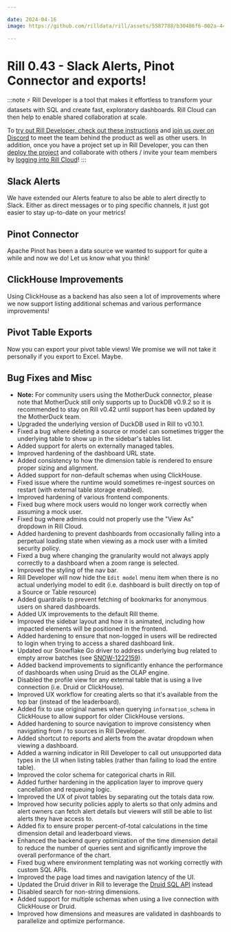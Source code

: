 ```yaml
---

date: 2024-04-16
image: https://github.com/rilldata/rill/assets/5587788/b30486f6-002a-445d-8a1b-955b6ec0066d

---
```


# Rill 0.43 - Slack Alerts, Pinot Connector and exports!

:::note
⚡ Rill Developer is a tool that makes it effortless to transform your datasets with SQL and create fast, exploratory dashboards. Rill Cloud can then help to enable shared collaboration at scale.

To [try out Rill Developer, check out these instructions](/home/install) and [join us over on Discord](https://bit.ly/3bbcSl9) to meet the team behind the product as well as other users. In addition, once you have a project set up in Rill Developer, you can then [deploy the project](/deploy/existing-project) and collaborate with others / invite your team members by [logging into Rill Cloud](https://ui.rilldata.com)!
:::

## Slack Alerts
We have extended our Alerts feature to also be able to alert directly to Slack. Either as direct messages or to ping specific channels, it just got easier to stay up-to-date on your metrics!

## Pinot Connector
Apache Pinot has been a data source we wanted to support for quite a while and now we do! Let us know what you think!

## ClickHouse Improvements
Using ClickHouse as a backend has also seen a lot of improvements where we now support listing additional schemas and various performance improvements!

## Pivot Table Exports
Now you can export your pivot table views! We promise we will not take it personally if you export to Excel. Maybe.

## Bug Fixes and Misc
- **Note:** For community users using the MotherDuck connector, please note that MotherDuck still only supports up to DuckDB v0.9.2 so it is recommended to stay on Rill v0.42 until support has been updated by the MotherDuck team.
- Upgraded the underlying version of DuckDB used in Rill to v0.10.1.
- Fixed a bug where deleting a source or model can sometimes trigger the underlying table to show up in the sidebar's tables list.
- Added support for alerts on externally managed tables.
- Improved hardening of the dashboard URL state.
- Added consistency to how the dimension table is rendered to ensure proper sizing and alignment.
- Added support for non-default schemas when using ClickHouse.
- Fixed issue where the runtime would sometimes re-ingest sources on restart (with external table storage enabled).
- Improved hardening of various frontend components.
- Fixed bug where mock users would no longer work correctly when assuming a mock user.
- Fixed bug where admins could not properly use the "View As" dropdown in Rill Cloud.
- Added hardening to prevent dashboards from occasionally falling into a perpetual loading state when viewing as a mock user with a limited security policy.
- Fixed a bug where changing the granularity would not always apply correctly to a dashboard when a zoom range is selected.
- Improved the styling of the nav bar.
- Rill Developer will now hide the `Edit model` menu item when there is no actual underlying model to edit (i.e. dashboard is built directly on top of a Source or Table resource)
- Added guardrails to prevent fetching of bookmarks for anonymous users on shared dashboards.
- Added UX improvements to the default Rill theme.
- Improved the sidebar layout and how it is animated, including how impacted elements will be positioned in the frontend.
- Added hardening to ensure that non-logged in users will be redirected to login when trying to access a shared dashboard link.
- Updated our Snowflake Go driver to address underlying bug related to empty arrow batches (see [SNOW-1222159](https://github.com/snowflakedb/gosnowflake/pull/1068)). 
- Added backend improvements to significantly enhance the performance of dashboards when using Druid as the OLAP engine.
- Disabled the profile view for any external table that is using a live connection (i.e. Druid or ClickHouse).
- Improved UX workflow for creating alerts so that it's available from the top bar (instead of the leaderboard).
- Added fix to use original names when querying `information_schema` in ClickHouse to allow support for older ClickHouse versions.
- Added hardening to source navigation to improve consistency when navigating from / to sources in Rill Developer.
- Added shortcut to reports and alerts from the avatar dropdown when viewing a dashboard.
- Added a warning indicator in Rill Developer to call out unsupported data types in the UI when listing tables (rather than failing to load the entire table).
- Improved the color schema for categorical charts in Rill.
- Added further hardening in the application layer to improve query cancellation and requeuing logic.
- Improved the UX of pivot tables by separating out the totals data row. 
- Improved how security policies apply to alerts so that only admins and alert owners can fetch alert details but viewers will still be able to list alerts they have access to.
- Added fix to ensure proper percent-of-total calculations in the time dimension detail and leaderboard views.
- Enhanced the backend query optimization of the time dimension detail to reduce the number of queries sent and significantly improve the overall performance of the chart.
- Fixed bug where environment templating was not working correctly with custom SQL APIs.
- Improved the page load times and navigation latency of the UI.
- Updated the Druid driver in Rill to leverage the [Druid SQL API](https://druid.apache.org/docs/latest/api-reference/sql-api) instead
- Disabled search for non-string dimensions.
- Added support for multiple schemas when using a live connection with ClickHouse or Druid.
- Improved how dimensions and measures are validated in dashboards to parallelize and optimize performance.